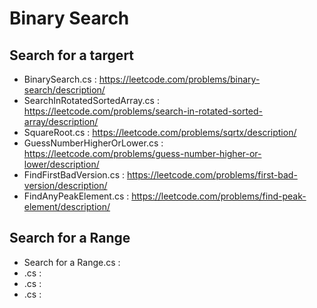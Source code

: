 # Binary Search

## Search for a targert 
- BinarySearch.cs : https://leetcode.com/problems/binary-search/description/
- SearchInRotatedSortedArray.cs : https://leetcode.com/problems/search-in-rotated-sorted-array/description/
- SquareRoot.cs : https://leetcode.com/problems/sqrtx/description/
- GuessNumberHigherOrLower.cs : https://leetcode.com/problems/guess-number-higher-or-lower/description/
- FindFirstBadVersion.cs : https://leetcode.com/problems/first-bad-version/description/
- FindAnyPeakElement.cs : https://leetcode.com/problems/find-peak-element/description/


## Search  for a Range
- Search for a Range.cs : 
- .cs : 
- .cs : 
- .cs : 